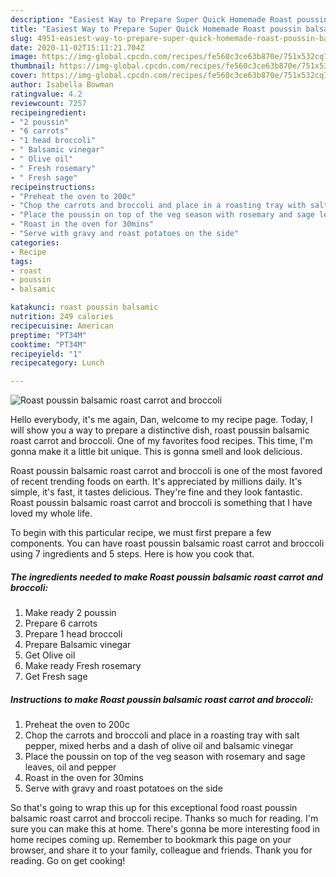 ```yaml
---
description: "Easiest Way to Prepare Super Quick Homemade Roast poussin balsamic roast carrot and broccoli"
title: "Easiest Way to Prepare Super Quick Homemade Roast poussin balsamic roast carrot and broccoli"
slug: 4951-easiest-way-to-prepare-super-quick-homemade-roast-poussin-balsamic-roast-carrot-and-broccoli
date: 2020-11-02T15:11:21.704Z
image: https://img-global.cpcdn.com/recipes/fe560c3ce63b870e/751x532cq70/roast-poussin-balsamic-roast-carrot-and-broccoli-recipe-main-photo.jpg
thumbnail: https://img-global.cpcdn.com/recipes/fe560c3ce63b870e/751x532cq70/roast-poussin-balsamic-roast-carrot-and-broccoli-recipe-main-photo.jpg
cover: https://img-global.cpcdn.com/recipes/fe560c3ce63b870e/751x532cq70/roast-poussin-balsamic-roast-carrot-and-broccoli-recipe-main-photo.jpg
author: Isabella Bowman
ratingvalue: 4.2
reviewcount: 7257
recipeingredient:
- "2 poussin"
- "6 carrots"
- "1 head broccoli"
- " Balsamic vinegar"
- " Olive oil"
- " Fresh rosemary"
- " Fresh sage"
recipeinstructions:
- "Preheat the oven to 200c"
- "Chop the carrots and broccoli and place in a roasting tray with salt pepper, mixed herbs and a dash of olive oil and balsamic vinegar"
- "Place the poussin on top of the veg season with rosemary and sage leaves, oil and pepper"
- "Roast in the oven for 30mins"
- "Serve with gravy and roast potatoes on the side"
categories:
- Recipe
tags:
- roast
- poussin
- balsamic

katakunci: roast poussin balsamic 
nutrition: 249 calories
recipecuisine: American
preptime: "PT34M"
cooktime: "PT34M"
recipeyield: "1"
recipecategory: Lunch

---
```



![Roast poussin balsamic roast carrot and broccoli](https://img-global.cpcdn.com/recipes/fe560c3ce63b870e/751x532cq70/roast-poussin-balsamic-roast-carrot-and-broccoli-recipe-main-photo.jpg)

Hello everybody, it's me again, Dan, welcome to my recipe page. Today, I will show you a way to prepare a distinctive dish, roast poussin balsamic roast carrot and broccoli. One of my favorites food recipes. This time, I'm gonna make it a little bit unique. This is gonna smell and look delicious.

Roast poussin balsamic roast carrot and broccoli is one of the most favored of recent trending foods on earth. It's appreciated by millions daily. It's simple, it's fast, it tastes delicious. They're fine and they look fantastic. Roast poussin balsamic roast carrot and broccoli is something that I have loved my whole life.




To begin with this particular recipe, we must first prepare a few components. You can have roast poussin balsamic roast carrot and broccoli using 7 ingredients and 5 steps. Here is how you cook that.

<!--inarticleads1-->

##### The ingredients needed to make Roast poussin balsamic roast carrot and broccoli:

1. Make ready 2 poussin
1. Prepare 6 carrots
1. Prepare 1 head broccoli
1. Prepare  Balsamic vinegar
1. Get  Olive oil
1. Make ready  Fresh rosemary
1. Get  Fresh sage




<!--inarticleads2-->

##### Instructions to make Roast poussin balsamic roast carrot and broccoli:

1. Preheat the oven to 200c
1. Chop the carrots and broccoli and place in a roasting tray with salt pepper, mixed herbs and a dash of olive oil and balsamic vinegar
1. Place the poussin on top of the veg season with rosemary and sage leaves, oil and pepper
1. Roast in the oven for 30mins
1. Serve with gravy and roast potatoes on the side




So that's going to wrap this up for this exceptional food roast poussin balsamic roast carrot and broccoli recipe. Thanks so much for reading. I'm sure you can make this at home. There's gonna be more interesting food in home recipes coming up. Remember to bookmark this page on your browser, and share it to your family, colleague and friends. Thank you for reading. Go on get cooking!
